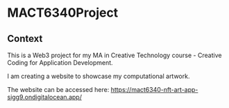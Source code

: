 # MACT6340Project

## Context

This is a Web3 project for my MA in Creative Technology course - Creative Coding for Application Development.

I am creating a website to showcase my computational artwork.

The website can be accessed here: https://mact6340-nft-art-app-sigg9.ondigitalocean.app/

